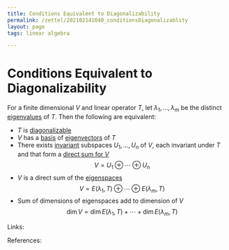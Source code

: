 ```yaml
---
title: Conditions Equivalent to Diagonalizability
permalink: /zettel/202102141040_conditionsDiagonalizablity
layout: page
tags: linear algebra

---
```

# Conditions Equivalent to Diagonalizability

For a finite dimensional $V$ and linear operator $T$, let $\lambda_1, \ldots, \lambda_m$ be the distinct [eigenvalues](202102120912_eigenvalueDefinition)
of $T$. Then the following are equivalent:
- $T$ is [diagonalizable](202102141037_diagonalizableDefinition)
- $V$ has a [basis](202102062154_basisDefinition) of [eigenvectors](202102120943_eigenvectorDefinition) of $T$
- There exists [invariant](202102120907_invariantSubspace) subspaces $U_1, \ldots, U_n$ of $V$, each invariant under $T$ and that form 
  a [direct sum for $V$](202102061512_directSumDefinition) $$V = U_1 \oplus \cdots \oplus U_n$$
- $V$ is a direct sum of the [eigenspaces](202102141026_eigenspaceDefinition) $$V = E(\lambda_1, T) \oplus \cdots \oplus E(\lambda_m, T)$$
- Sum of dimensions of eigenspaces add to dimension of $V$ $$\mathrm{dim} \, V = \mathrm{dim} \, E(\lambda_1, T) + \cdots + \mathrm{dim} \, E(\lambda_m, T)$$

Links: 

References: 

